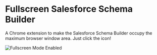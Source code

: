 Fullscreen Salesforce Schema Builder
=========================

A Chrome extension to make the Salesforce Schema Builder occupy the maximum browser window area. Just click the icon!

![Fullscreen Mode Enabled](http://i.imgur.com/zPovHHR.png)
